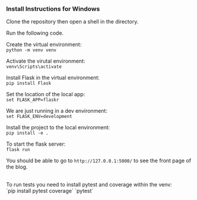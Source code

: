 ### Install Instructions for Windows

Clone the repository then open a shell in the directory.

Run the following code.

Create the virtual environment:<br/>
`python -m venv venv`

Activate the virutal environment:<br/>
`venv\Scripts\activate`

Install Flask in the virtual environment:<br/>
`pip install Flask`

Set the location of the local app:<br/>
`set FLASK_APP=flaskr`

We are just running in a dev environment:<br/>
`set FLASK_ENV=development`

Install the project to the local environment:<br/>
`pip install -e .`

To start the flask server:<br/>
`flask run`

You should be able to go to `http://127.0.0.1:5000/` to see the front page of the blog.

<br/>
To run tests you need to install pytest and coverage within the venv:<br/>
`pip install pytest coverage`
`pytest`